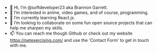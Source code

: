 - 👋 Hi, I’m @softdeveloper23 aka Brannon Garrett.
- 👀 I’m interested in anime, video games, and of course, programming.
- 🌱 I’m currently learning React.js.
- 💞️ I’m looking to collaborate on some fun open source projects that can help me sharpen my skills.
- 📫 You can reach me though Github or check out my website https://petexercising.com/ and use the 'Contact Form' to get in touch with me.

<!---
softdeveloper23/softdeveloper23 is a ✨ special ✨ repository because its `README.md` (this file) appears on your GitHub profile.
You can click the Preview link to take a look at your changes.
--->
